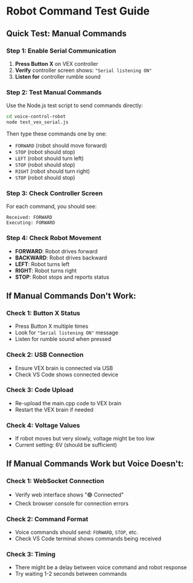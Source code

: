 # Robot Command Test Guide

## Quick Test: Manual Commands

### Step 1: Enable Serial Communication
1. **Press Button X** on VEX controller
2. **Verify** controller screen shows: `"Serial listening ON"`
3. **Listen for** controller rumble sound

### Step 2: Test Manual Commands
Use the Node.js test script to send commands directly:

```bash
cd voice-control-robot
node test_vex_serial.js
```

Then type these commands one by one:
- `FORWARD` (robot should move forward)
- `STOP` (robot should stop)
- `LEFT` (robot should turn left)
- `STOP` (robot should stop)
- `RIGHT` (robot should turn right)
- `STOP` (robot should stop)

### Step 3: Check Controller Screen
For each command, you should see:
```
Received: FORWARD
Executing: FORWARD
```

### Step 4: Check Robot Movement
- **FORWARD**: Robot drives forward
- **BACKWARD**: Robot drives backward  
- **LEFT**: Robot turns left
- **RIGHT**: Robot turns right
- **STOP**: Robot stops and reports status

## If Manual Commands Don't Work:

### Check 1: Button X Status
- Press Button X multiple times
- Look for `"Serial listening ON"` message
- Listen for rumble sound when pressed

### Check 2: USB Connection
- Ensure VEX brain is connected via USB
- Check VS Code shows connected device

### Check 3: Code Upload
- Re-upload the main.cpp code to VEX brain
- Restart the VEX brain if needed

### Check 4: Voltage Values
- If robot moves but very slowly, voltage might be too low
- Current setting: 6V (should be sufficient)

## If Manual Commands Work but Voice Doesn't:

### Check 1: WebSocket Connection
- Verify web interface shows "🟢 Connected"
- Check browser console for connection errors

### Check 2: Command Format
- Voice commands should send: `FORWARD`, `STOP`, etc.
- Check VS Code terminal shows commands being received

### Check 3: Timing
- There might be a delay between voice command and robot response
- Try waiting 1-2 seconds between commands 